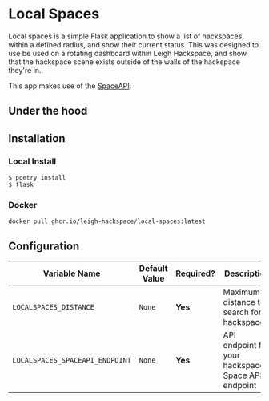 # Local Spaces

Local spaces is a simple Flask application to show a list of hackspaces, within a defined radius, and show their current status. This was designed to use be used on a rotating dashboard within Leigh Hackspace, and show that the hackspace scene exists outside of the walls of the hackspace they're in.

This app makes use of the [SpaceAPI](https://spaceapi.io).

## Under the hood

## Installation

### Local Install

```
$ poetry install
$ flask
```

### Docker

```
docker pull ghcr.io/leigh-hackspace/local-spaces:latest
```

## Configuration

| Variable Name | Default Value | Required? | Description |
|---------------|---------------|-|------------|
| `LOCALSPACES_DISTANCE` | `None` | **Yes** |Maximum distance to search for hackspaces |
| `LOCALSPACES_SPACEAPI_ENDPOINT` | `None` | **Yes** |API endpoint for your hackspace's Space API endpoint | 
